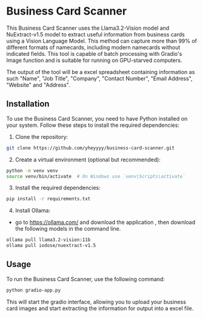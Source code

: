 # Business Card Scanner

This Business Card Scanner uses the Llama3.2-Vision model and NuExtract-v1.5 model to extract useful information from business cards using a Vision Language Model. This method can capture more than 99% of different formats of namecards, including modern namecards without indicated fields. This tool is capable of batch processing with Gradio's Image function and is suitable for running on GPU-starved computers.

The output of the tool will be a excel spreadsheet containing information as such "Name", "Job Title", "Company", "Contact Number", "Email Address", "Website" and "Address".

## Installation

To use the Business Card Scanner, you need to have Python installed on your system. Follow these steps to install the required dependencies:

1. Clone the repository:

```bash
git clone https://github.com/yheyyyy/business-card-scanner.git
```

2. Create a virtual environment (optional but recommended):

```bash
python -m venv venv
source venv/bin/activate  # On Windows use `venv\Scripts\activate`
```

3. Install the required dependencies:

```bash
pip install -r requirements.txt
```

4. Install Ollama:

- go to https://ollama.com/ and download the application , then download the following models in the command line.

```bash
ollama pull llama3.2-vision:11b
ollama pull iodose/nuextract-v1.5
```

## Usage
To run the Business Card Scanner, use the following command:

```bash
python gradio-app.py
```
This will start the gradio interface, allowing you to upload your business card images and start extracting the information for output into a excel file.

